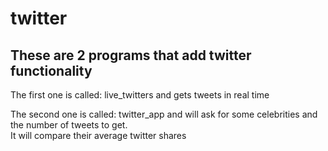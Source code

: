 # twitter  
## These are 2 programs that add twitter functionality  
The first one is called: live_twitters and gets tweets in real time  
  
  
The second one is called: twitter_app and will ask for some celebrities and the number of tweets to get.  
It will compare their average twitter shares
